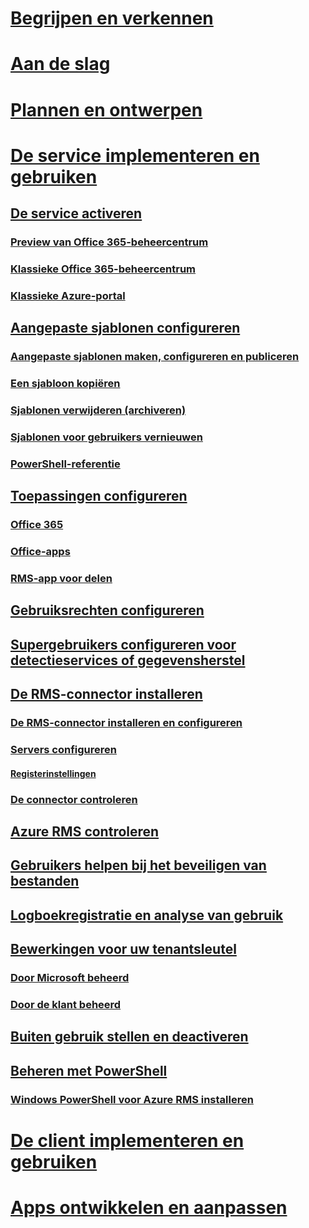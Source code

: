 # [Begrijpen en verkennen](/rights-management/understand-explore/azure-rights-management)
# [Aan de slag](/rights-management/get-started/requirements-azure-rms)
# [Plannen en ontwerpen](/rights-management/plan-design/deployment-roadmap)
# [De service implementeren en gebruiken](activate-service.md)
## [De service activeren](activate-service.md)
### [Preview van Office 365-beheercentrum](activate-office365-preview.md)
### [Klassieke Office 365-beheercentrum](activate-office365-classic.md)
### [Klassieke Azure-portal](activate-azure-classic.md)
## [Aangepaste sjablonen configureren](configure-custom-templates.md)
### [Aangepaste sjablonen maken, configureren en publiceren](create-template.md) 
### [Een sjabloon kopiëren](copy-template.md)
### [Sjablonen verwijderen (archiveren)](remove-template.md) 
### [Sjablonen voor gebruikers vernieuwen](refresh-templates.md)
### [PowerShell-referentie](configure-templates-with-powershell.md)
## [Toepassingen configureren](configure-applications.md)
### [Office 365](configure-office365.md)
### [Office-apps](configure-office-apps.md)
### [RMS-app voor delen](configure-sharing-app.md)
## [Gebruiksrechten configureren](configure-usage-rights.md)
## [Supergebruikers configureren voor detectieservices of gegevensherstel](configure-super-users.md)
## [De RMS-connector installeren](deploy-rms-connector.md)
### [De RMS-connector installeren en configureren](install-configure-rms-connector.md)
### [Servers configureren](configure-servers-rms-connector.md)
#### [Registerinstellingen](rms-connector-registry-settings.md)
### [De connector controleren](monitor-rms-connector.md)
## [Azure RMS controleren](verify.md)
## [Gebruikers helpen bij het beveiligen van bestanden](help-users.md)
## [Logboekregistratie en analyse van gebruik](log-analyze-usage.md)
## [Bewerkingen voor uw tenantsleutel](operations-tenant-key.md)
### [Door Microsoft beheerd](operations-microsoft-managed-tenant-key.md)
### [Door de klant beheerd](operations-customer-managed-tenant-key.md)
## [Buiten gebruik stellen en deactiveren](decommission-deactivate.md)
## [Beheren met PowerShell](administer-powershell.md)
### [Windows PowerShell voor Azure RMS installeren](install-powershell.md)
# [De client implementeren en gebruiken](/rights-management/rms-client/use-client)
# [Apps ontwikkelen en aanpassen](/rights-management/develop/developers-guide)


<!--HONumber=Jun16_HO2-->


